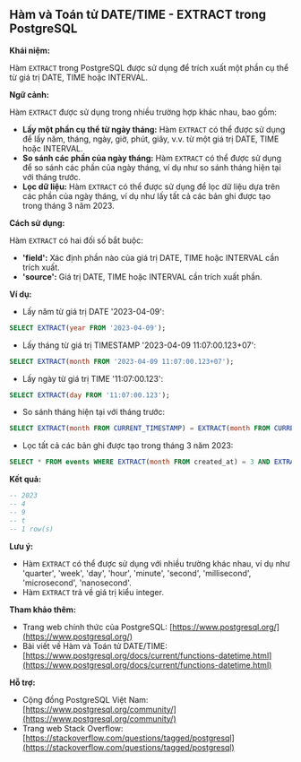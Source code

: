 ## Hàm và Toán tử DATE/TIME - EXTRACT trong PostgreSQL

**Khái niệm:**

Hàm `EXTRACT` trong PostgreSQL được sử dụng để trích xuất một phần cụ thể từ giá trị DATE, TIME hoặc INTERVAL.

**Ngữ cảnh:**

Hàm `EXTRACT` được sử dụng trong nhiều trường hợp khác nhau, bao gồm:

- **Lấy một phần cụ thể từ ngày tháng:** Hàm `EXTRACT` có thể được sử dụng để lấy năm, tháng, ngày, giờ, phút, giây, v.v. từ một giá trị DATE, TIME hoặc INTERVAL.
- **So sánh các phần của ngày tháng:** Hàm `EXTRACT` có thể được sử dụng để so sánh các phần của ngày tháng, ví dụ như so sánh tháng hiện tại với tháng trước.
- **Lọc dữ liệu:** Hàm `EXTRACT` có thể được sử dụng để lọc dữ liệu dựa trên các phần của ngày tháng, ví dụ như lấy tất cả các bản ghi được tạo trong tháng 3 năm 2023.

**Cách sử dụng:**

Hàm `EXTRACT` có hai đối số bắt buộc:

- **'field':** Xác định phần nào của giá trị DATE, TIME hoặc INTERVAL cần trích xuất.
- **'source':** Giá trị DATE, TIME hoặc INTERVAL cần trích xuất phần.

**Ví dụ:**

- Lấy năm từ giá trị DATE '2023-04-09':

```sql
SELECT EXTRACT(year FROM '2023-04-09');
```

- Lấy tháng từ giá trị TIMESTAMP '2023-04-09 11:07:00.123+07':

```sql
SELECT EXTRACT(month FROM '2023-04-09 11:07:00.123+07');
```

- Lấy ngày từ giá trị TIME '11:07:00.123':

```sql
SELECT EXTRACT(day FROM '11:07:00.123');
```

- So sánh tháng hiện tại với tháng trước:

```sql
SELECT EXTRACT(month FROM CURRENT_TIMESTAMP) = EXTRACT(month FROM CURRENT_TIMESTAMP - INTERVAL '1 month');
```

- Lọc tất cả các bản ghi được tạo trong tháng 3 năm 2023:

```sql
SELECT * FROM events WHERE EXTRACT(month FROM created_at) = 3 AND EXTRACT(year FROM created_at) = 2023;
```

**Kết quả:**

```sql
-- 2023
-- 4
-- 9
-- t
-- 1 row(s)
```

**Lưu ý:**

- Hàm `EXTRACT` có thể được sử dụng với nhiều trường khác nhau, ví dụ như 'quarter', 'week', 'day', 'hour', 'minute', 'second', 'millisecond', 'microsecond', 'nanosecond'.
- Hàm `EXTRACT` trả về giá trị kiểu integer.

**Tham khảo thêm:**

- Trang web chính thức của PostgreSQL: [https://www.postgresql.org/](https://www.postgresql.org/)
- Bài viết về Hàm và Toán tử DATE/TIME: [https://www.postgresql.org/docs/current/functions-datetime.html](https://www.postgresql.org/docs/current/functions-datetime.html)

**Hỗ trợ:**

- Cộng đồng PostgreSQL Việt Nam: [https://www.postgresql.org/community/](https://www.postgresql.org/community/)
- Trang web Stack Overflow: [https://stackoverflow.com/questions/tagged/postgresql](https://stackoverflow.com/questions/tagged/postgresql)

